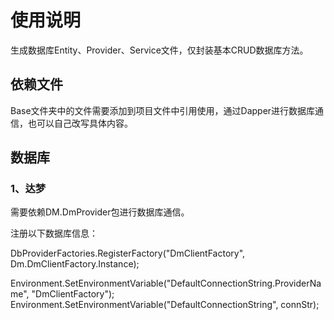 # 使用说明

生成数据库Entity、Provider、Service文件，仅封装基本CRUD数据库方法。

## 依赖文件

Base文件夹中的文件需要添加到项目文件中引用使用，通过Dapper进行数据库通信，也可以自己改写具体内容。

## 数据库

### 1、达梦

需要依赖DM.DmProvider包进行数据库通信。

注册以下数据库信息：

DbProviderFactories.RegisterFactory("DmClientFactory", Dm.DmClientFactory.Instance);

Environment.SetEnvironmentVariable("DefaultConnectionString.ProviderName", "DmClientFactory");
            Environment.SetEnvironmentVariable("DefaultConnectionString", connStr);